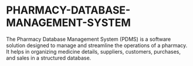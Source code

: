 # PHARMACY-DATABASE-MANAGEMENT-SYSTEM
The Pharmacy Database Management System (PDMS) is a software solution designed to manage and streamline the operations of a pharmacy. It helps in organizing medicine details, suppliers, customers, purchases, and sales in a structured database.
